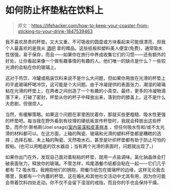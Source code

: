 # 如何防止杯垫粘在饮料上

> 原文：<https://lifehacker.com/how-to-keep-your-coaster-from-sticking-to-your-drink-1847539463>

我不喜欢昂贵的杯垫。又大又重、不可吸收的圆盘或方块看起来可能很漂亮，但我个人最喜欢的是我从 [酒吧](https://lifehacker.com/take-coasters-from-bars-1831839564) 拿的赠品。这些纸板和塑料美人便宜(免费)，通常吸水性很强，易于保存，而且——如果你在旅行中养成收集它们的习惯——还有额外的好处，让你看起来像一个做有趣事情的有趣的人。他们唯一的缺点是什么？一些较光滑的会粘在你的玻璃上。



这对于热饮、冷罐或瓶装饮料来说不是什么大问题，但如果你用放在光滑的杯垫上的平底玻璃杯喝冷饮，这可能是个大问题。由于冷凝提供的表面张力，潮湿的玻璃粘在光滑的杯垫上，在两者之间创造了一个有趣的小真空。最终，更多的冷凝物滴落下来，打破了密封，杯垫从你的杯子中释放出来，落到你的膝盖上。这不是什么大悲剧，但很烦人。

当然，有缓解策略。如果这个问题在家里困扰着你，那就买些更粗糙、吸水性更强的杯垫吧。每当我在野外看到有纹理的硬纸板宣传杯垫时，我就会释放出这些杯垫，而乔尔·斯格斯(Joel snags)[室内装潢和皮革样本](https://lifehacker.com/how-to-get-an-endless-supply-of-free-coasters-1845654432) ，但任何吸水性和/或不太光滑的材料都可以。在这方面，上釉的陶瓷、玻璃和光滑的塑料杯垫都是糟糕的选择；选择石板、未上釉的陶瓷、天然吸水石，甚至是针织杯垫都有助于防止可怕的胶粘。(也可以用粗底的饮水器皿；当有两个光滑的表面时，问题就出现了。)

如果你出门在外，发现自己面对着粘粘的杯垫，就用一点盐调味。氯化钠晶体会打破表面张力，释放你的玻璃。不管怎样，鸡尾酒餐巾纸都会粘在一起——它们几乎都有 T2 吸水性。我拥抱他们的拥抱，把餐巾纸包在玻璃杯的边缘，这样无论我去哪里，我都有一个内置的杯垫。这在婚礼和其他社交活动中尤其有用，因为你可能会带着饮料四处走动。你不仅不会留下湿湿的戒指，而且你的手也会保持干燥。